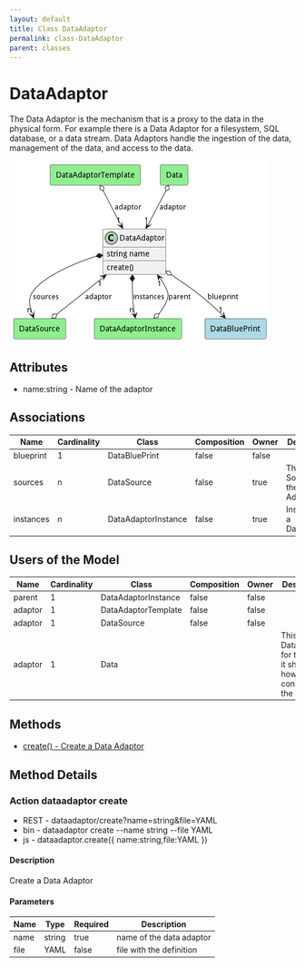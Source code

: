 ```yaml
---
layout: default
title: Class DataAdaptor
permalink: class-DataAdaptor
parent: classes
---
```


# DataAdaptor

The Data Adaptor is the mechanism that is a proxy to the data in the physical form. For example there is a Data Adaptor for a filesystem, SQL database, or a data stream. Data Adaptors handle the ingestion of the data, management of the data, and access to the data.

![Logical Diagram](./logical.png)

## Attributes

* name:string - Name of the adaptor


## Associations

| Name | Cardinality | Class | Composition | Owner | Description |
| --- | --- | --- | --- | --- | --- |
| blueprint | 1 | DataBluePrint | false | false |  |
| sources | n | DataSource | false | true | The Data Sources of the Adapator |
| instances | n | DataAdaptorInstance | false | true | Instance of a DataAdaptor |



## Users of the Model

| Name | Cardinality | Class | Composition | Owner | Description |
| --- | --- | --- | --- | --- | --- |
| parent | 1 | DataAdaptorInstance | false | false |  |
| adaptor | 1 | DataAdaptorTemplate | false | false |  |
| adaptor | 1 | DataSource | false | false |  |
| adaptor | 1 | Data |  |  | This is the DataAdaptor for the Data, it shows how to connect to the data |





## Methods

* [create() - Create a Data Adaptor](#action-create)


<h2>Method Details</h2>
    
### Action dataadaptor create



* REST - dataadaptor/create?name=string&amp;file=YAML
* bin - dataadaptor create --name string --file YAML
* js - dataadaptor.create({ name:string,file:YAML })

#### Description
Create a Data Adaptor

#### Parameters

| Name | Type | Required | Description |
|---|---|---|---|
| name | string |true | name of the data adaptor |
| file | YAML |false | file with the definition |






